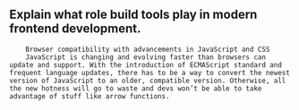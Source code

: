 ## Explain what role build tools play in modern frontend development.

```text
    Browser compatibility with advancements in JavaScript and CSS
    JavaScript is changing and evolving faster than browsers can update and support. With the introduction of ECMAScript standard and frequent language updates, there has to be a way to convert the newest version of JavaScript to an older, compatible version. Otherwise, all the new hotness will go to waste and devs won’t be able to take advantage of stuff like arrow functions.
```